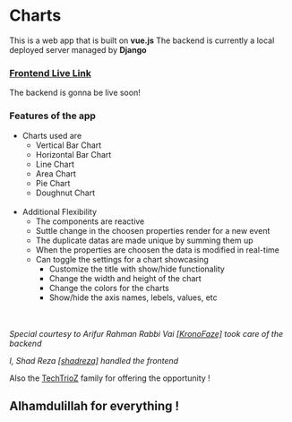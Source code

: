 # Charts
This is a web app that is built on **vue.js**
The backend is currently a local deployed server managed by **Django**

### [Frontend Live Link](https://charts-frontend-vue-gjw7z74fq-shadreza.vercel.app/)

The backend is gonna be live soon!

### Features of the app

- Charts used are 
	- Vertical Bar Chart
	- Horizontal Bar Chart
	- Line Chart
	- Area Chart
	- Pie Chart
	- Doughnut Chart
<br><br>
- Additional Flexibility
	- The components are reactive
	- Suttle change in the choosen properties render for a new event
	- The duplicate datas are made unique by summing them up
	- When the properties are choosen the data is modified in real-time
	- Can toggle the settings for a chart showcasing
		- Customize the title with show/hide functionality
		- Change the width and height of the chart
		- Change the colors for the charts
		-  Show/hide the axis names, lebels, values, etc

<br><br>
_Special courtesy to Arifur Rahman Rabbi Vai [ \[KronoFaze\]](https://github.com/KronoFaze) took care of the backend_

_I, Shad Reza [ \[shadreza\]](https://github.com/shadreza) handled the frontend_ 

Also the [TechTrioZ](https://www.techtrioz.com/techtrioz.com/index.html) family for offering the opportunity !


## Alhamdulillah for everything !
